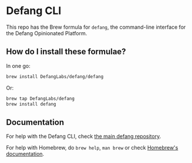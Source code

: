 # Defang CLI
This repo has the Brew formula for `defang`, the command-line interface for the Defang Opinionated Platform.

## How do I install these formulae?
In one go:
```sh
brew install DefangLabs/defang/defang
```

Or:
```sh
brew tap DefangLabs/defang
brew install defang
```

## Documentation

For help with the Defang CLI, check [the main defang repository](https://github.com/DefangLabs/defang).

For help with Homebrew, do `brew help`, `man brew` or check [Homebrew's documentation](https://docs.brew.sh).
